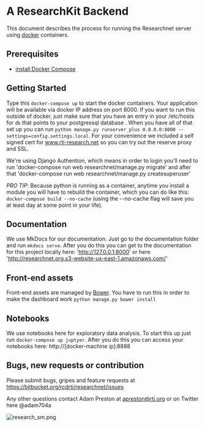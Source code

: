 A ResearchKit Backend
=====================


This document describes the process for running the Researchnet server using [docker](https://www.docker.com/) containers.

Prerequisites
-------------

* [install Docker Compose](https://docs.docker.com/compose/ "Documentation") 

Getting Started
----------------
Type this `docker-compose up` to start the docker containers.  Your application will be available via docker IP address on port 8000.  If you want to run this outside of docker, just make sure that you have an entry in your /etc/hosts for `db` that points to your postgressql database .  When you have all of that set up you can run `python manage.py runserver_plus 0.0.0.0:8000 --settings=config.settings.local`.  For your convenience we included a self signed cert for www.rti-research.net so you can try out the reserve proxy and SSL.  

We're using Django Authention, which means in order to login you'll need to run 'docker-compose run web researchnet/manage.py migrate' and after that 'docker-compose run web researchnet/manage.py createsuperuser'

_PRO TIP_: Because python is running as a container, anytime you install a module you will have to rebuild the container, which you can do like this: `docker-compose build --no-cache` (using the --no-cache flag will save you at least day at some point in your life).


Documentation
----------------
We use MkDocs for our documentation.  Just go to the documentation folder and run `mkdocs serve`.  After you do this you can get to the documentation for this project locally here: 'http://127.0.0.1:8000' or here 'http://researchnet.org.s3-website-us-east-1.amazonaws.com/'


Front-end assets
----------------

Front-end assets are managed by [Bower](http://bower.io). You have to run this in order to make the dashboard work `python manage.py bower install`


Notebooks
----------------
We use notebooks here for exploratory data analysis. To start this up just run `docker-compose up juptyer`.  After you do this you can access your notebooks here: http://[docker-machine ip]:8888



Bugs, new requests or contribution
--------------
Please submit bugs, gripes and feature requests at https://bitbucket.org/rcdrti/researchnet/issues

Any other questions contact Adam Preston at apreston@rti.org or on Twitter here @adam704a 

![research_sm.png](https://bitbucket.org/repo/B6bG6n/images/661596335-research_sm.png)